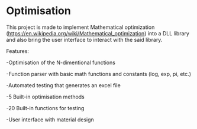 # Optimisation
This project is made to implement Mathematical optimization (https://en.wikipedia.org/wiki/Mathematical_optimization) into a DLL library and also bring the user interface to interact with the said library.

Features:

-Optimisation of the N-dimentional functions

-Function parser with basic math functions and constants (log, exp, pi, etc.)

-Automated testing that generates an excel file

-5 Built-in optimisation methods

-20 Built-in functions for testing

-User interface with material design
